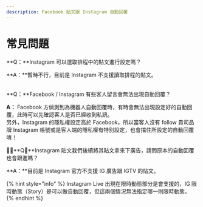 ```yaml
---
description: Facebook 貼文跟 Instagram 自動回覆
---
```


# 常見問題

**Q：**Instagram 可以選取排程中的貼文進行設定嗎？

**A：**暫時不行，目前是 Instagram 不支援讀取排程的貼文。

\
**Q：**Facebook / Instagram 有些客人留言會無法出現自動回覆？

**A：** Facebook 方偵測到為機器人自動回覆時，有時會無法出現設定好的自動回覆，此時可以先確認客人是否已經收到私訊。\
另外，Instagram 的隱私權設定高於 Facebook，所以當客人沒有 follow 貴司品牌 Instagram 帳號或是客人端的隱私權有特別設定，也會擋住所設定的自動回覆唷！



**Q：**Instagram 貼文我們後續將其貼文拿來下廣告，請問原本的自動回覆也會跟進嗎？

**A：**目前是 Instagram 官方不支援 IG 廣告跟 IGTV 的貼文。

{% hint style="info" %}
Instagram Live 出現在限時動態部分是會支援的，IG 限時動態（Story）是可以做自動回覆，但這兩個情況無法指定哪一則限時動態。
{% endhint %}

